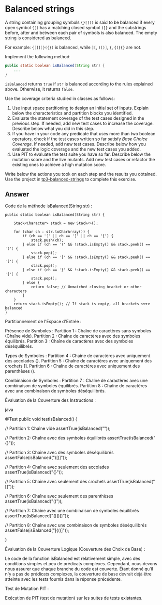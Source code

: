 # Balanced strings

A string containing grouping symbols `{}[]()` is said to be balanced if every open symbol `{[(` has a matching closed symbol `)]}` and the substrings before, after and between each pair of symbols is also balanced. The empty string is considered as balanced.

For example: `{[][]}({})` is balanced, while `][`, `([)]`, `{`, `{(}{}` are not.

Implement the following method:

```java
public static boolean isBalanced(String str) {
    ...
}
```

`isBalanced` returns `true` if `str` is balanced according to the rules explained above. Otherwise, it returns `false`.

Use the coverage criteria studied in classes as follows:

1. Use input space partitioning to design an initial set of inputs. Explain below the characteristics and partition blocks you identified.
2. Evaluate the statement coverage of the test cases designed in the previous step. If needed, add new test cases to increase the coverage. Describe below what you did in this step.
3. If you have in your code any predicate that uses more than two boolean operators, check if the test cases written so far satisfy *Base Choice Coverage*. If needed, add new test cases. Describe below how you evaluated the logic coverage and the new test cases you added.
4. Use PIT to evaluate the test suite you have so far. Describe below the mutation score and the live mutants. Add new test cases or refactor the existing ones to achieve a high mutation score.

Write below the actions you took on each step and the results you obtained.
Use the project in [tp3-balanced-strings](../code/tp3-balanced-strings) to complete this exercise.

## Answer

Code de la méthode isBalanced(String str) :

    public static boolean isBalanced(String str) {
    
        Stack<Character> stack = new Stack<>();

        for (char ch : str.toCharArray()) {
            if (ch == '(' || ch == '[' || ch == '{') {
                stack.push(ch);
            } else if (ch == ')' && !stack.isEmpty() && stack.peek() == '(') {
                stack.pop();
            } else if (ch == ']' && !stack.isEmpty() && stack.peek() == '[') {
                stack.pop();
            } else if (ch == '}' && !stack.isEmpty() && stack.peek() == '{') {
                stack.pop();
            } else {
                return false; // Unmatched closing bracket or other characters
            }
        }
        return stack.isEmpty(); // If stack is empty, all brackets were balanced
    }

Partitionnement de l'Espace d'Entrée :

Présence de Symboles :
Partition 1 : Chaîne de caractères sans symboles (Chaîne vide).
Partition 2 : Chaîne de caractères avec des symboles équilibrés.
Partition 3 : Chaîne de caractères avec des symboles déséquilibrés.

Types de Symboles :
Partition 4 : Chaîne de caractères avec uniquement des accolades {}.
Partition 5 : Chaîne de caractères avec uniquement des crochets [].
Partition 6 : Chaîne de caractères avec uniquement des parenthèses ().

Combinaison de Symboles :
Partition 7 : Chaîne de caractères avec une combinaison de symboles équilibrés.
Partition 8 : Chaîne de caractères avec une combinaison de symboles déséquilibrés.

Évaluation de la Couverture des Instructions :

java

@Test
public void testIsBalanced() {

// Partition 1: Chaîne vide
assertTrue(isBalanced(""));

// Partition 2: Chaîne avec des symboles équilibrés
assertTrue(isBalanced("{[]()}"));

// Partition 3: Chaîne avec des symboles déséquilibrés
assertFalse(isBalanced("([)]"));

// Partition 4: Chaîne avec seulement des accolades
assertTrue(isBalanced("{}"));

// Partition 5: Chaîne avec seulement des crochets
assertTrue(isBalanced("[]"));

// Partition 6: Chaîne avec seulement des parenthèses
assertTrue(isBalanced("()"));

// Partition 7: Chaîne avec une combinaison de symboles équilibrés
assertTrue(isBalanced("{[()]}"));

// Partition 8: Chaîne avec une combinaison de symboles déséquilibrés
assertFalse(isBalanced("[{()]"));

}

Évaluation de la Couverture Logique (Couverture des Choix de Base) :

Le code de la fonction isBalanced est relativement simple, avec des conditions simples et peu de prédicats complexes. Cependant, nous devons nous assurer que chaque branche du code est couverte. Étant donné qu'il n'y a pas de prédicats complexes, la couverture de base devrait déjà être atteinte avec les tests fournis dans la réponse précédente.

Test de Mutation PIT :

Exécution de PIT (test de mutation) sur les suites de tests existantes.

